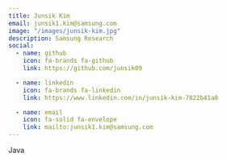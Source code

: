 ```yaml
---
title: Junsik Kim
email: junsik1.kim@samsung.com
image: "/images/junsik-kim.jpg"
description: Samsung Research
social:
  - name: github
    icon: fa-brands fa-github
    link: https://github.com/junsik09

  - name: linkedin
    icon: fa-brands fa-linkedin
    link: https://www.linkedin.com/in/junsik-kim-7822b41a0

  - name: email
    icon: fa-solid fa-envelope
    link: mailto:junsik1.kim@samsung.com
---
```


Java
